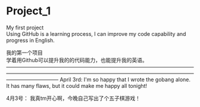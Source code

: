 # Project_1
My first project  
Using GitHub is a learning process, I can improve my code capability and progress in English.  
  
我的第一个项目  
学着用Github可以提升我的的代码能力，也能提升我的英语。  
——————————————————————————————————————————————————————————————————————————————————
April 3rd:
I'm so happy that I wrote the gobang alone. It has many flaws, but it could make me happy all tonight!

4月3号：
我真tm开心啊，今晚自己写出了个五子棋游戏！
